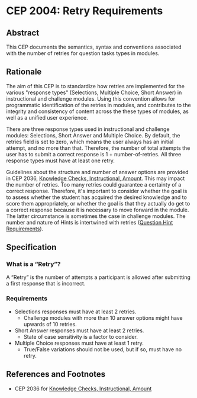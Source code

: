 # CEP 2004: Retry Requirements


## Abstract

This CEP documents the semantics, syntax and conventions associated with the number of retries for question tasks types in modules. 

## Rationale

The aim of this CEP is to standardize how retries are implemented for the various "response types" (Selections, Multiple Choice, Short Answer) in instructional and challenge modules. Using this convention allows for programmatic identification of the retries in modules, and contributes to the integrity and consistency of content across the these types of modules, as well as a unified user experience.

There are three response types used in instructional and challenge modules: Selections, Short Answer and Multiple Choice. By default, the retries field is set to zero, which means the user always has an initial attempt, and no more than that. Therefore, the number of total attempts the user has to submit a correct response is 1 + number-of-retries. All three response types must have at least one retry.

Guidelines about the structure and number of answer options are provided in CEP 2036, [Knowledge Checks, Instructional, Amount](ceps/2036/README.md). This may impact the number of retries. Too many retries could guarantee a certainty of a correct response. Therefore, it's important to consider whether the goal is to assess whether the student has acquired the desired knowledge and to score them appropriately, or whether the goal is that they actually do get to a correct response because it is necessary to move forward in the module. The latter circumstance is sometimes the case in challenge modules. The number and nature of Hints is intertwined with retries ([Question Hint Requirements](ceps/2034/README.md)).

## Specification


### What is a “Retry”?

A “Retry” is the number of attempts a participant is allowed after submitting a first response that is incorrect.

### Requirements

*  Selections responses must have at least 2 retries.
    * Challenge modules with more than 10 answer options might have upwards of 10 retries.
*  Short Answer responses must have at least 2 retries.
    *  State of case sensitivity is a factor to consider.
*  Multiple Choice responses must have at least 1 retry.
    *  True/False variations should not be used, but if so, must have no retry.

## References and Footnotes

* CEP 2036 for [Knowledge Checks, Instructional, Amount](ceps/2036/README.md)
